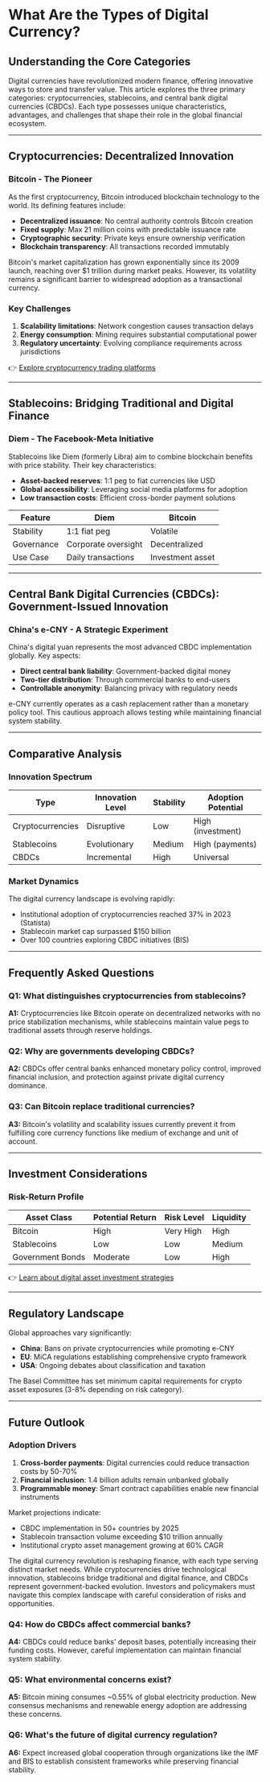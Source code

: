 # What Are the Types of Digital Currency?

## Understanding the Core Categories

Digital currencies have revolutionized modern finance, offering innovative ways to store and transfer value. This article explores the three primary categories: cryptocurrencies, stablecoins, and central bank digital currencies (CBDCs). Each type possesses unique characteristics, advantages, and challenges that shape their role in the global financial ecosystem.

---

## Cryptocurrencies: Decentralized Innovation

### Bitcoin - The Pioneer

As the first cryptocurrency, Bitcoin introduced blockchain technology to the world. Its defining features include:

- **Decentralized issuance**: No central authority controls Bitcoin creation
- **Fixed supply**: Max 21 million coins with predictable issuance rate
- **Cryptographic security**: Private keys ensure ownership verification
- **Blockchain transparency**: All transactions recorded immutably

Bitcoin's market capitalization has grown exponentially since its 2009 launch, reaching over $1 trillion during market peaks. However, its volatility remains a significant barrier to widespread adoption as a transactional currency.

### Key Challenges

1. **Scalability limitations**: Network congestion causes transaction delays
2. **Energy consumption**: Mining requires substantial computational power
3. **Regulatory uncertainty**: Evolving compliance requirements across jurisdictions

👉 [Explore cryptocurrency trading platforms](https://bit.ly/okx-bonus)

---

## Stablecoins: Bridging Traditional and Digital Finance

### Diem - The Facebook-Meta Initiative

Stablecoins like Diem (formerly Libra) aim to combine blockchain benefits with price stability. Their key characteristics:

- **Asset-backed reserves**: 1:1 peg to fiat currencies like USD
- **Global accessibility**: Leveraging social media platforms for adoption
- **Low transaction costs**: Efficient cross-border payment solutions

| Feature          | Diem                | Bitcoin            |
|------------------|---------------------|--------------------|
| Stability        | 1:1 fiat peg        | Volatile           |
| Governance       | Corporate oversight | Decentralized      |
| Use Case         | Daily transactions  | Investment asset   |

---

## Central Bank Digital Currencies (CBDCs): Government-Issued Innovation

### China's e-CNY - A Strategic Experiment

China's digital yuan represents the most advanced CBDC implementation globally. Key aspects:

- **Direct central bank liability**: Government-backed digital money
- **Two-tier distribution**: Through commercial banks to end-users
- **Controllable anonymity**: Balancing privacy with regulatory needs

e-CNY currently operates as a cash replacement rather than a monetary policy tool. This cautious approach allows testing while maintaining financial system stability.

---

## Comparative Analysis

### Innovation Spectrum

| Type            | Innovation Level | Stability | Adoption Potential |
|-----------------|------------------|-----------|--------------------|
| Cryptocurrencies| Disruptive       | Low       | High (investment)  |
| Stablecoins     | Evolutionary     | Medium    | High (payments)    |
| CBDCs           | Incremental      | High      | Universal          |

### Market Dynamics

The digital currency landscape is evolving rapidly:
- Institutional adoption of cryptocurrencies reached 37% in 2023 (Statista)
- Stablecoin market cap surpassed $150 billion
- Over 100 countries exploring CBDC initiatives (BIS)

---

## Frequently Asked Questions

### Q1: What distinguishes cryptocurrencies from stablecoins?
**A1:** Cryptocurrencies like Bitcoin operate on decentralized networks with no price stabilization mechanisms, while stablecoins maintain value pegs to traditional assets through reserve holdings.

### Q2: Why are governments developing CBDCs?
**A2:** CBDCs offer central banks enhanced monetary policy control, improved financial inclusion, and protection against private digital currency dominance.

### Q3: Can Bitcoin replace traditional currencies?
**A3:** Bitcoin's volatility and scalability issues currently prevent it from fulfilling core currency functions like medium of exchange and unit of account.

---

## Investment Considerations

### Risk-Return Profile

| Asset Class     | Potential Return | Risk Level | Liquidity |
|-----------------|------------------|------------|-----------|
| Bitcoin         | High             | Very High  | High      |
| Stablecoins     | Low              | Low        | Medium    |
| Government Bonds| Moderate         | Low        | High      |

👉 [Learn about digital asset investment strategies](https://bit.ly/okx-bonus)

---

## Regulatory Landscape

Global approaches vary significantly:
- **China**: Bans on private cryptocurrencies while promoting e-CNY
- **EU**: MiCA regulations establishing comprehensive crypto framework
- **USA**: Ongoing debates about classification and taxation

The Basel Committee has set minimum capital requirements for crypto asset exposures (3-8% depending on risk category).

---

## Future Outlook

### Adoption Drivers

1. **Cross-border payments**: Digital currencies could reduce transaction costs by 50-70%
2. **Financial inclusion**: 1.4 billion adults remain unbanked globally
3. **Programmable money**: Smart contract capabilities enable new financial instruments

Market projections indicate:
- CBDC implementation in 50+ countries by 2025
- Stablecoin transaction volume exceeding $10 trillion annually
- Institutional crypto asset management growing at 60% CAGR

The digital currency revolution is reshaping finance, with each type serving distinct market needs. While cryptocurrencies drive technological innovation, stablecoins bridge traditional and digital finance, and CBDCs represent government-backed evolution. Investors and policymakers must navigate this complex landscape with careful consideration of risks and opportunities.

### Q4: How do CBDCs affect commercial banks?
**A4:** CBDCs could reduce banks' deposit bases, potentially increasing their funding costs. However, careful implementation can maintain financial system stability.

### Q5: What environmental concerns exist?
**A5:** Bitcoin mining consumes ~0.55% of global electricity production. New consensus mechanisms and renewable energy adoption are addressing these concerns.

### Q6: What's the future of digital currency regulation?
**A6:** Expect increased global cooperation through organizations like the IMF and BIS to establish consistent frameworks while preserving financial stability.